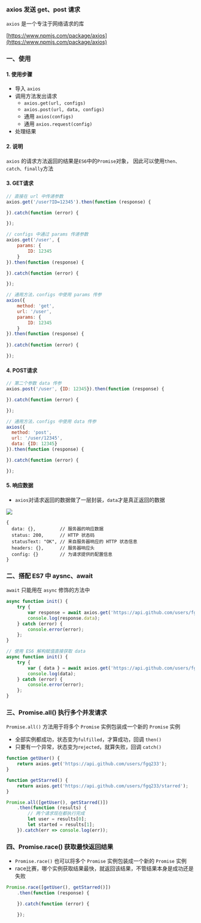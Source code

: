 ### axios 发送 get、post 请求
`axios` 是一个专注于网络请求的库

[https://www.npmjs.com/package/axios](https://www.npmjs.com/package/axios)

### 一、使用
#### 1. 使用步骤
* 导入 `axios`
* 调用方法发出请求
  * `axios.get(url, configs)`
  * `axios.post(url, data, configs)`
  * 通用 `axios(configs)`
  * 通用 `axios.request(config)`
* 处理结果


#### 2. 说明
`axios` 的请求方法返回的结果是`ES6`中的`Promise`对象， 因此可以使用`then、catch、finally`方法


#### 3. GET请求
```js
// 直接在 url 中传递参数
axios.get('/user?ID=12345').then(function (response) {

}).catch(function (error) {

});

// configs 中通过 params 传递参数
axios.get('/user', {
    params: {
        ID: 12345
    }
}).then(function (response) {

}).catch(function (error) {

});

// 通用方法，configs 中使用 params 传参
axios({
    method: 'get',
    url: '/user',
    params: {
        ID: 12345
    }
}).then(function (response) {
    
}).catch(function (error) {

});
```



#### 4. POST请求
```js
// 第二个参数 data 传参
axios.post('/user', {ID: 12345}).then(function (response) {

}).catch(function (error) {

});

// 通用方法，configs 中使用 data 传参
axios({
  method: 'post',
  url: '/user/12345',
  data: {ID: 12345}
}).then(function (response) {

}).catch(function (error) {

});
```


#### 5. 响应数据
* `axios`对请求返回的数据做了一层封装，`data`才是真正返回的数据

![](https://fgq233.github.io/imgs/vue/axios.png)

```
{
  data: {},         // 服务器的响应数据
  status: 200,      // HTTP 状态码
  statusText: "OK", // 来自服务器响应的 HTTP 状态信息
  headers: {},      // 服务器响应头
  config: {}        // 为请求提供的配置信息
}
```



### 二、搭配 ES7 中 aysnc、await
`await` 只能用在 `async` 修饰的方法中
 
```js
async function init() {
    try {
        var response = await axios.get('https://api.github.com/users/fgq233');
        console.log(response.data);
    } catch (error) {
        console.error(error);
    };
}

// 使用 ES6 解构赋值直接获取 data
async function init() {
    try {
        var { data } = await axios.get('https://api.github.com/users/fgq233');
        console.log(data);
    } catch (error) {
        console.error(error);
    };
}
```




### 三、Promise.all() 执行多个并发请求 
`Promise.all()` 方法用于将多个 `Promise` 实例包装成一个新的 `Promise` 实例
* 全部实例都成功，状态变为`fulfilled`，才算成功，回调 `then()`
* 只要有一个异常，状态变为`rejected`，就算失败，回调 `catch()`

```js
function getUser() {
    return axios.get('https://api.github.com/users/fgq233');
}

function getStarred() {
    return axios.get('https://api.github.com/users/fgq233/starred');
}

Promise.all([getUser(), getStarred()])
    .then(function (results) {
        // 两个请求现在都执行完成
        let user = results[0];
        let started = results[1];
    }).catch(err => console.log(err));
```


### 四、Promise.race() 获取最快返回结果
* `Promise.race()` 也可以将多个 `Promise` 实例包装成一个新的 `Promise` 实例
* race比赛，哪个实例获取结果最快，就返回该结果，不管结果本身是成功还是失败

```js
Promise.race([getUser(), getStarred()])
    .then(function (response) {

    }).catch(function (error) {

    });
```
